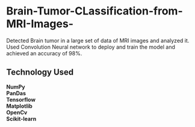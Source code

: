 # Brain-Tumor-CLassification-from-MRI-Images-

Detected Brain tumor in a large set of data of MRI images and analyzed it. Used Convolution Neural network to deploy and train the model and achieved an accuracy of 98%.

## Technology Used

**NumPy** <br>
**PanDas** <br>
**Tensorflow** <br>
**Matplotlib** <br>
**OpenCv** <br>
**Scikit-learn**
